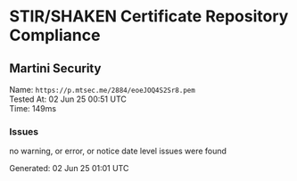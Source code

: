 # STIR/SHAKEN Certificate Repository Compliance

## Martini Security

Name: `https://p.mtsec.me/2884/eoeJOQ4S2Sr8.pem`\
Tested At: 02 Jun 25 00:51 UTC\
Time: 149ms

### Issues

no warning, or error, or notice date level issues were found

Generated: 02 Jun 25 01:01 UTC